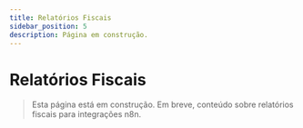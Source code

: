 ```yaml
---
title: Relatórios Fiscais
sidebar_position: 5
description: Página em construção.
---
```


# Relatórios Fiscais

> Esta página está em construção. Em breve, conteúdo sobre relatórios fiscais para integrações n8n. 